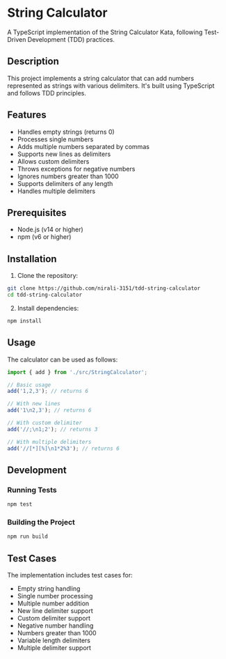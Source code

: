 # String Calculator

A TypeScript implementation of the String Calculator Kata, following Test-Driven Development (TDD) practices.

## Description

This project implements a string calculator that can add numbers represented as strings with various delimiters. It's built using TypeScript and follows TDD principles.

## Features

- Handles empty strings (returns 0)
- Processes single numbers
- Adds multiple numbers separated by commas
- Supports new lines as delimiters
- Allows custom delimiters
- Throws exceptions for negative numbers
- Ignores numbers greater than 1000
- Supports delimiters of any length
- Handles multiple delimiters

## Prerequisites

- Node.js (v14 or higher)
- npm (v6 or higher)

## Installation

1. Clone the repository:
```bash
git clone https://github.com/nirali-3151/tdd-string-calculator
cd tdd-string-calculator
```

2. Install dependencies:
```bash
npm install
```

## Usage

The calculator can be used as follows:

```typescript
import { add } from './src/StringCalculator';

// Basic usage
add('1,2,3'); // returns 6

// With new lines
add('1\n2,3'); // returns 6

// With custom delimiter
add('//;\n1;2'); // returns 3

// With multiple delimiters
add('//[*][%]\n1*2%3'); // returns 6
```

## Development

### Running Tests

```bash
npm test
```

### Building the Project

```bash
npm run build
```

## Test Cases

The implementation includes test cases for:
- Empty string handling
- Single number processing
- Multiple number addition
- New line delimiter support
- Custom delimiter support
- Negative number handling
- Numbers greater than 1000
- Variable length delimiters
- Multiple delimiter support